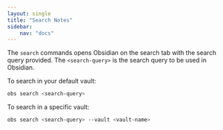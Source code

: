 ```yaml
---
layout: single
title: "Search Notes"
sidebar:
    nav: "docs"
---
```


The `search` commands opens Obsidian on the search tab with the search query provided. The `<search-query>` is the search query to be used in Obsidian.


To search in your default vault:

```zsh
obs search <search-query>
```

To search in a specific vault:

```zsh
obs search <search-query> --vault <vault-name>
```